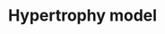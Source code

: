 ---
annotations:
- type: Disease Ontology
  value: heart disease
- type: Pathway Ontology
  value: hypertrophic cardiomyopathy pathway
- type: Pathway Ontology
  value: disease pathway
authors:
- A.C.Zambon
- MaintBot
- Mkutmon
- Jmelius
- Eweitz
description: Model of the effects of resistance exercise on gene regulation in human
  quadriceps muscle after an acute bout of isotonic exercise.
last-edited: 2021-05-23
organisms:
- Mus musculus
redirect_from:
- /index.php/Pathway:WP202
- /instance/WP202
schema-jsonld:
- '@context': https://schema.org/
  '@id': https://wikipathways.github.io/pathways/WP202.html
  '@type': Dataset
  creator:
    '@type': Organization
    name: WikiPathways
  description: Model of the effects of resistance exercise on gene regulation in human
    quadriceps muscle after an acute bout of isotonic exercise.
  keywords:
  - Il18
  - Myog
  - MINOR
  - Hbegf
  - Il1r1
  - Eif4ebp1
  - Mstn
  - Nr4a3
  - Vegfa
  - Jund
  - Il1a
  - '?'
  - Wdr1
  - Ifng
  - Dusp14
  - Ifrd1
  - Eif4e
  - Atf3
  - Ankrd1
  - Adam10
  - Zeb1
  - Cyr61
  license: CC0
  name: Hypertrophy model
seo: CreativeWork
title: Hypertrophy model
wpid: WP202
---